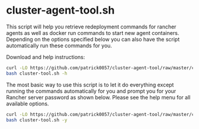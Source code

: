 # cluster-agent-tool.sh
This script will help you retrieve redeployment commands for rancher agents as well as docker run commands to start new agent containers.  Depending on the options specified below you can also have the script automatically run these commands for you.

Download and help instructions:

```bash
curl -LO https://github.com/patrick0057/cluster-agent-tool/raw/master/cluster-agent-tool.sh
bash cluster-tool.sh -h
```

The most basic way to use this script is to let it do everything except running the commands automatically for you and prompt you for your Rancher server password as shown below.  Please see the help menu for all available options.

```bash
curl -LO https://github.com/patrick0057/cluster-agent-tool/raw/master/cluster-agent-tool.sh
bash cluster-tool.sh -y
```
